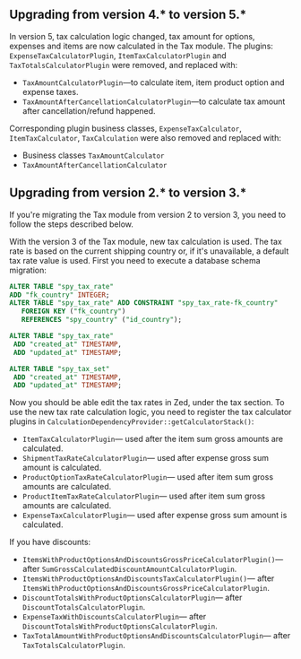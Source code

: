 

## Upgrading from version 4.* to version 5.*

In version 5, tax calculation logic changed, tax amount for options, expenses and items are now calculated in the Tax module.
The plugins: `ExpenseTaxCalculatorPlugin`, `ItemTaxCalculatorPlugin` and `TaxTotalsCalculatorPlugin` were removed, and replaced with:

* `TaxAmountCalculatorPlugin`—to calculate item, item product option and expense taxes.
* `TaxAmountAfterCancellationCalculatorPlugin`—to calculate tax amount after cancellation/refund happened.

Corresponding plugin business classes, `ExpenseTaxCalculator`, `ItemTaxCalculator`, `TaxCalculation` were also removed and replaced with:

* Business classes `TaxAmountCalculator`
* `TaxAmountAfterCancellationCalculator`


## Upgrading from version 2.* to version 3.*

If you're migrating the Tax module from version 2 to version 3, you need to follow the steps described below.

With the version 3 of the Tax module, new tax calculation is used. The tax rate is based on the current shipping country or, if it's unavailable, a default tax rate value is used.
First you need to execute a database schema migration:

```sql
ALTER TABLE "spy_tax_rate"
ADD "fk_country" INTEGER;
ALTER TABLE "spy_tax_rate" ADD CONSTRAINT "spy_tax_rate-fk_country"
   FOREIGN KEY ("fk_country")
   REFERENCES "spy_country" ("id_country");

ALTER TABLE "spy_tax_rate"
 ADD "created_at" TIMESTAMP,
 ADD "updated_at" TIMESTAMP;

ALTER TABLE "spy_tax_set"
 ADD "created_at" TIMESTAMP,
 ADD "updated_at" TIMESTAMP;
 ```

Now you should be able edit the tax rates in Zed, under the tax section.
To use the new tax rate calculation logic, you need to register the tax calculator plugins in `CalculationDependencyProvider::getCalculatorStack()`:

* `ItemTaxCalculatorPlugin`— used after the item sum gross amounts are calculated.
* `ShipmentTaxRateCalculatorPlugin`— used after expense gross sum amount is calculated.
* `ProductOptionTaxRateCalculatorPlugin`— used after item sum gross amounts are calculated.
* `ProductItemTaxRateCalculatorPlugin`— used after item sum gross amounts are calculated.
* `ExpenseTaxCalculatorPlugin`— used after expense gross sum amount is calculated.

If you have discounts:

* `ItemsWithProductOptionsAndDiscountsGrossPriceCalculatorPlugin()`— after `SumGrossCalculatedDiscountAmountCalculatorPlugin`.
* `ItemsWithProductOptionsAndDiscountsTaxCalculatorPlugin()`— after `ItemsWithProductOptionsAndDiscountsGrossPriceCalculatorPlugin`.
* `DiscountTotalsWithProductOptionsCalculatorPlugin`— after `DiscountTotalsCalculatorPlugin`.
* `ExpenseTaxWithDiscountsCalculatorPlugin`— after `DiscountTotalsWithProductOptionsCalculatorPlugin`.
* `TaxTotalAmountWithProductOptionsAndDiscountsCalculatorPlugin`— after `TaxTotalsCalculatorPlugin`.
